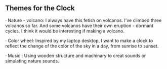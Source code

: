 ## Themes for the Clock

· Nature - volcano: I always have this fetish on volcanos. I've climbed three volcanos so far. And some volcanos have their own eruption - dormant cycles. I think it would be interesting if making a volcano.

· Color wheel: Inspired by my laptop desktop, I want to make a clock to reflect the change of the color of the sky in a day, from sunrise to sunset.

· Music : Using wooden structure and machinary to creat sounds or simulating nature sounds.

